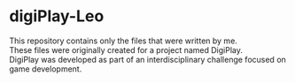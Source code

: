 # digiPlay-Leo
This repository contains only the files that were written by me.  
These files were originally created for a project named DigiPlay.  
DigiPlay was developed as part of an interdisciplinary challenge focused on game development.  